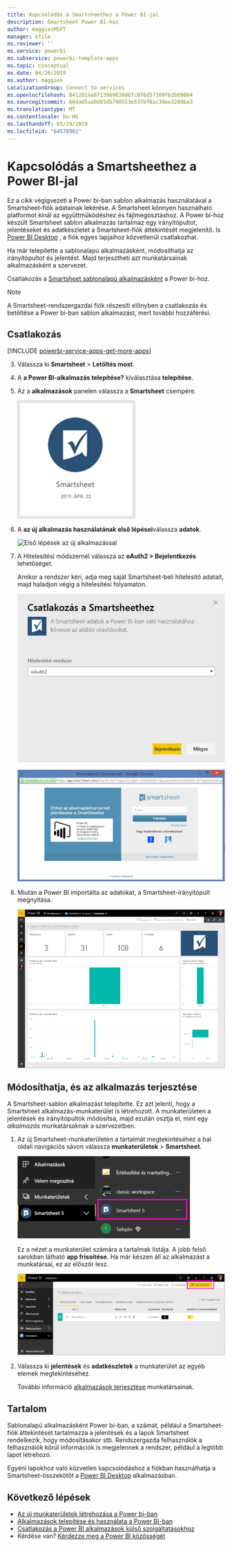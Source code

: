 ```yaml
---
title: Kapcsolódás a Smartsheethez a Power BI-jal
description: Smartsheet Power BI-hoz
author: maggiesMSFT
manager: kfile
ms.reviewer: ''
ms.service: powerbi
ms.subservice: powerbi-template-apps
ms.topic: conceptual
ms.date: 04/26/2019
ms.author: maggies
LocalizationGroup: Connect to services
ms.openlocfilehash: 841201aa87139b9630d6fc076d57109fb2b09804
ms.sourcegitcommit: 60dad5aa0d85db790553e537bf8ac34ee3289ba3
ms.translationtype: MT
ms.contentlocale: hu-HU
ms.lasthandoff: 05/29/2019
ms.locfileid: "64578902"
---
```

# <a name="connect-to-smartsheet-with-power-bi"></a>Kapcsolódás a Smartsheethez a Power BI-jal
Ez a cikk végigvezeti a Power bi-ban sablon alkalmazás használatával a Smartsheet-fiók adatainak lekérése. A Smartsheet könnyen használható platformot kínál az együttműködéshez és fájlmegosztáshoz. A Power bi-hoz készült Smartsheet sablon alkalmazás tartalmaz egy irányítópultot, jelentéseket és adatkészletet a Smartsheet-fiók áttekintését megjelenítő. Is [Power BI Desktop](desktop-connect-to-data.md) , a fiók egyes lapjaihoz közvetlenül csatlakozhat. 

Ha már telepítette a sablonalapú alkalmazásként, módosíthatja az irányítópultot és jelentést. Majd terjesztheti azt munkatársainak alkalmazásként a szervezet.

Csatlakozás a [Smartsheet sablonalapú alkalmazásként](https://app.powerbi.com/groups/me/getdata/services/smartsheet) a Power bi-hoz.

>[!NOTE]
>A Smartsheet-rendszergazdai fiók részesíti előnyben a csatlakozás és betöltése a Power bi-ban sablon alkalmazást, mert további hozzáférési.

## <a name="how-to-connect"></a>Csatlakozás

[!INCLUDE [powerbi-service-apps-get-more-apps](./includes/powerbi-service-apps-get-more-apps.md)]

3. Válassza ki **Smartsheet** \> **Letöltés most**.
4. A **a Power BI-alkalmazás telepítése?** kiválasztása **telepítése**.
4. Az a **alkalmazások** panelen válassza a **Smartsheet** csempére.

    ![A Power BI Smartsheet alkalmazás csempe](media/service-connect-to-smartsheet/power-bi-smartsheet-tile.png)

6. A **az új alkalmazás használatának első lépései**válassza **adatok**.

    ![Első lépések az új alkalmazással](media/service-tutorial-connect-to-github/power-bi-github-app-tutorial-connect-data.png)

4. A Hitelesítési módszernél válassza az **oAuth2 \> Bejelentkezés** lehetőséget.
   
   Amikor a rendszer kéri, adja meg saját Smartsheet-beli hitelesítő adatait, majd haladjon végig a hitelesítési folyamaton.
   
   ![A Smartsheet-hitelesítő adatok](media/service-connect-to-smartsheet/creds.png)
   
   ![A Smartsheet-bejelentkezés](media/service-connect-to-smartsheet/creds2.png)

5. Miután a Power BI importálta az adatokat, a Smartsheet-irányítópult megnyitása.
   
   ![A Smartsheet-irányítópult](media/service-connect-to-smartsheet/power-bi-smartsheet-dashboard.png)

## <a name="modify-and-distribute-your-app"></a>Módosíthatja, és az alkalmazás terjesztése

A Smartsheet-sablon alkalmazást telepítette. Ez azt jelenti, hogy a Smartsheet alkalmazás-munkaterület is létrehozott. A munkaterületen a jelentések és irányítópultok módosítsa, majd ezután osztja el, mint egy *alkalmazás* munkatársaknak a szervezetben. 

1. Az új Smartsheet-munkaterületen a tartalmát megtekintéséhez a bal oldali navigációs sávon válassza **munkaterületek** > **Smartsheet**. 

    ![A Smartsheet-munkaterület a bal oldali navigációs panelen](media/service-connect-to-smartsheet/power-bi-smartsheet-workspace.png)

    Ez a nézet a munkaterület számára a tartalmak listája. A jobb felső sarokban látható **app frissítése**. Ha már készen áll az alkalmazást a munkatársai, ez az először lesz. 

    ![A Smartsheet-tartalmak listája](media/service-connect-to-smartsheet/power-bi-smartsheet-workspace-content.png)

2. Válassza ki **jelentések** és **adatkészletek** a munkaterület az egyéb elemek megtekintéséhez.

    További információ [alkalmazások terjesztése](service-create-distribute-apps.md) munkatársainak.

## <a name="whats-included"></a>Tartalom
Sablonalapú alkalmazásként Power bi-ban, a számát, például a Smartsheet-fiók áttekintését tartalmazza a jelentések és a lapok Smartsheet rendelkezik, hogy módosításakor stb. Rendszergazda felhasználók a felhasználók körül információk is megjelennek a rendszer, például a legtöbb lapot létrehozó.  

Egyéni lapokhoz való közvetlen kapcsolódáshoz a fiókban használhatja a Smartsheet-összekötőt a [Power BI Desktop](desktop-connect-to-data.md) alkalmazásban.  

## <a name="next-steps"></a>Következő lépések

* [Az új munkaterületek létrehozása a Power bi-ban](service-create-the-new-workspaces.md)
* [Alkalmazások telepítése és használata a Power BI-ban](consumer/end-user-apps.md)
* [Csatlakozás a Power BI alkalmazások külső szolgáltatásokhoz](service-connect-to-services.md)
* Kérdése van? [Kérdezze meg a Power BI közösségét](http://community.powerbi.com/)